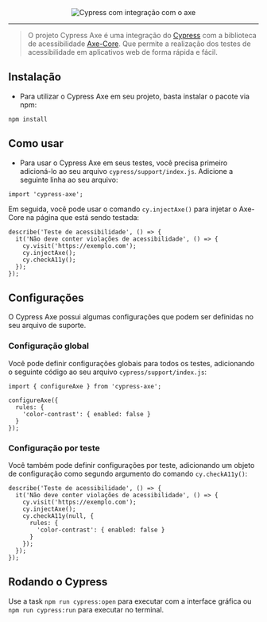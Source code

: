 <div align="center">
  <img align="center" src="https://user-images.githubusercontent.com/1204692/67787186-e5b8d700-fa4e-11e9-852a-999cf7683773.png"  alt="Cypress com integração com o axe" />
</div>

***

> O projeto Cypress Axe é uma integração do [Cypress](https://www.cypress.io/) com a biblioteca de acessibilidade [Axe-Core](https://github.com/dequelabs/axe-core). Que permite a realização dos testes de acessibilidade em aplicativos web de forma rápida e fácil.

## Instalação

- Para utilizar o Cypress Axe em seu projeto, basta instalar o pacote via npm:

```
npm install
```

## Como usar

- Para usar o Cypress Axe em seus testes, você precisa primeiro adicioná-lo ao seu arquivo `cypress/support/index.js`. Adicione a seguinte linha ao seu arquivo:

``` JS
import 'cypress-axe';
```

Em seguida, você pode usar o comando `cy.injectAxe()` para injetar o Axe-Core na página que está sendo testada:

``` JS
describe('Teste de acessibilidade', () => {
  it('Não deve conter violações de acessibilidade', () => {
    cy.visit('https://exemplo.com');
    cy.injectAxe();
    cy.checkA11y();
  });
});
```

## Configurações

O Cypress Axe possui algumas configurações que podem ser definidas no seu arquivo de suporte.

### Configuração global

Você pode definir configurações globais para todos os testes, adicionando o seguinte código ao seu arquivo `cypress/support/index.js`:

``` JS
import { configureAxe } from 'cypress-axe';

configureAxe({
  rules: {
    'color-contrast': { enabled: false }
  }
});
```

### Configuração por teste

Você também pode definir configurações por teste, adicionando um objeto de configuração como segundo argumento do comando `cy.checkA11y()`:

``` JS
describe('Teste de acessibilidade', () => {
  it('Não deve conter violações de acessibilidade', () => {
    cy.visit('https://exemplo.com');
    cy.injectAxe();
    cy.checkA11y(null, {
      rules: {
        'color-contrast': { enabled: false }
      }
    });
  });
});
```

## Rodando o Cypress

Use a task ```npm run cypress:open``` para executar com a interface gráfica ou ```npm run cypress:run``` para executar no terminal.
